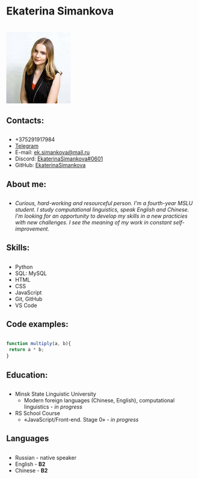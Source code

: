 # Ekaterina Simankova <h1>
![Photo](assets/img/me.jpg)
## Contacts: <h2>
* +375291917984
* [Telegram](https://t.me/kat_sim)
* E-mail: [ek.simankova@mail.ru](mailto:ek.simankova@gmail.com)
* Discord: [EkaterinaSimankova#0601](discordapp.com/users/977514062218924082)
* GitHub: [EkaterinaSimankova](https://github.com/EkaterinaSimankova)
## About me: <h2>
* _Curious, hard-working and resourceful person. I'm a fourth-year MSLU student. I study computational linguistics, speak English and Chinese. I'm looking for an opportunity to develop my skills in a new practicies with new challenges. I see the meaning of my work in constant self-improvement._ 
## Skills: <h2>
* Python
* SQL: MySQL
* HTML
* CSS
* JavaScript
* Git, GitHub
* VS Code
## Code examples: <h2>
```javascript
function multiply(a, b){
 return a * b;
}
```
## Education: <h2>
* Minsk State Linguistic University
  * Modern foreign languages (Chinese, English), computational linguistics - _in progress_
* RS School Course 
  * «JavaScript/Front-end. Stage 0» - _in progress_
## Languages <h2>
* Russian - native speaker 
* English - __B2__
* Chinese - __B2__